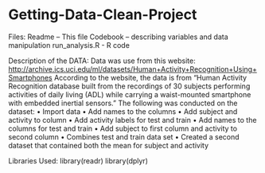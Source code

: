 # Getting-Data-Clean-Project
Files:
Readme – This file
Codebook – describing variables and data manipulation
run_analysis.R  - R code

Description of the DATA:
Data was use from this website:
http://archive.ics.uci.edu/ml/datasets/Human+Activity+Recognition+Using+Smartphones
According to the website, the data is from “Human Activity Recognition database built from the recordings of 30 subjects performing activities of daily living (ADL) while carrying a waist-mounted smartphone with embedded inertial sensors.”
The following was conducted on the dataset:
•	Import data
•	Add names to the columns
•	Add subject and activity to column
•	Add activity labels for test and train
•	Add names to the columns for test and train
•	Add subject to first column and activity to second column
•	Combines test and train data set
•	Created a second dataset that contained both the mean for subject and activity


Libraries Used:
library(readr)
library(dplyr) 
